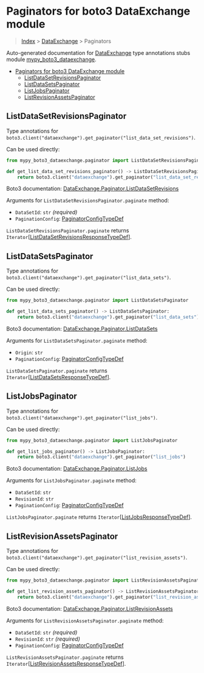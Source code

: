 # Paginators for boto3 DataExchange module

> [Index](..) > [DataExchange](.) > Paginators

Auto-generated documentation for
[DataExchange](https://boto3.amazonaws.com/v1/documentation/api/latest/reference/services/dataexchange.html#DataExchange)
type annotations stubs module
[mypy_boto3_dataexchange](https://pypi.org/project/mypy-boto3-dataexchange/).

- [Paginators for boto3 DataExchange module](#paginators-for-boto3-dataexchange-module)
  - [ListDataSetRevisionsPaginator](#listdatasetrevisionspaginator)
  - [ListDataSetsPaginator](#listdatasetspaginator)
  - [ListJobsPaginator](#listjobspaginator)
  - [ListRevisionAssetsPaginator](#listrevisionassetspaginator)

## ListDataSetRevisionsPaginator

Type annotations for
`boto3.client("dataexchange").get_paginator("list_data_set_revisions")`.

Can be used directly:

```python
from mypy_boto3_dataexchange.paginator import ListDataSetRevisionsPaginator

def get_list_data_set_revisions_paginator() -> ListDataSetRevisionsPaginator:
    return boto3.client("dataexchange").get_paginator("list_data_set_revisions")
```

Boto3 documentation:
[DataExchange.Paginator.ListDataSetRevisions](https://boto3.amazonaws.com/v1/documentation/api/latest/reference/services/dataexchange.html#DataExchange.Paginator.ListDataSetRevisions)

Arguments for `ListDataSetRevisionsPaginator.paginate` method:

- `DataSetId`: `str` *(required)*
- `PaginationConfig`:
  [PaginatorConfigTypeDef](./type_defs.md#paginatorconfigtypedef)

`ListDataSetRevisionsPaginator.paginate` returns
`Iterator`\[[ListDataSetRevisionsResponseTypeDef](./type_defs.md#listdatasetrevisionsresponsetypedef)\].

## ListDataSetsPaginator

Type annotations for
`boto3.client("dataexchange").get_paginator("list_data_sets")`.

Can be used directly:

```python
from mypy_boto3_dataexchange.paginator import ListDataSetsPaginator

def get_list_data_sets_paginator() -> ListDataSetsPaginator:
    return boto3.client("dataexchange").get_paginator("list_data_sets")
```

Boto3 documentation:
[DataExchange.Paginator.ListDataSets](https://boto3.amazonaws.com/v1/documentation/api/latest/reference/services/dataexchange.html#DataExchange.Paginator.ListDataSets)

Arguments for `ListDataSetsPaginator.paginate` method:

- `Origin`: `str`
- `PaginationConfig`:
  [PaginatorConfigTypeDef](./type_defs.md#paginatorconfigtypedef)

`ListDataSetsPaginator.paginate` returns
`Iterator`\[[ListDataSetsResponseTypeDef](./type_defs.md#listdatasetsresponsetypedef)\].

## ListJobsPaginator

Type annotations for `boto3.client("dataexchange").get_paginator("list_jobs")`.

Can be used directly:

```python
from mypy_boto3_dataexchange.paginator import ListJobsPaginator

def get_list_jobs_paginator() -> ListJobsPaginator:
    return boto3.client("dataexchange").get_paginator("list_jobs")
```

Boto3 documentation:
[DataExchange.Paginator.ListJobs](https://boto3.amazonaws.com/v1/documentation/api/latest/reference/services/dataexchange.html#DataExchange.Paginator.ListJobs)

Arguments for `ListJobsPaginator.paginate` method:

- `DataSetId`: `str`
- `RevisionId`: `str`
- `PaginationConfig`:
  [PaginatorConfigTypeDef](./type_defs.md#paginatorconfigtypedef)

`ListJobsPaginator.paginate` returns
`Iterator`\[[ListJobsResponseTypeDef](./type_defs.md#listjobsresponsetypedef)\].

## ListRevisionAssetsPaginator

Type annotations for
`boto3.client("dataexchange").get_paginator("list_revision_assets")`.

Can be used directly:

```python
from mypy_boto3_dataexchange.paginator import ListRevisionAssetsPaginator

def get_list_revision_assets_paginator() -> ListRevisionAssetsPaginator:
    return boto3.client("dataexchange").get_paginator("list_revision_assets")
```

Boto3 documentation:
[DataExchange.Paginator.ListRevisionAssets](https://boto3.amazonaws.com/v1/documentation/api/latest/reference/services/dataexchange.html#DataExchange.Paginator.ListRevisionAssets)

Arguments for `ListRevisionAssetsPaginator.paginate` method:

- `DataSetId`: `str` *(required)*
- `RevisionId`: `str` *(required)*
- `PaginationConfig`:
  [PaginatorConfigTypeDef](./type_defs.md#paginatorconfigtypedef)

`ListRevisionAssetsPaginator.paginate` returns
`Iterator`\[[ListRevisionAssetsResponseTypeDef](./type_defs.md#listrevisionassetsresponsetypedef)\].
